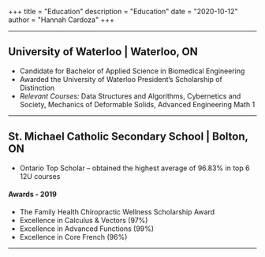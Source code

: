 +++
title = "Education"
description = "Education"
date = "2020-10-12"
author = "Hannah Cardoza"
+++

***

## University of Waterloo | Waterloo, ON
* Candidate for Bachelor of Applied Science in Biomedical Engineering					                       
* Awarded the University of Waterloo President’s Scholarship of Distinction
* *Relevant Courses:* Data Structures and Algorithms, Cybernetics and Society, Mechanics of Deformable Solids, Advanced Engineering Math 1

***

## St. Michael Catholic Secondary School | Bolton, ON
* Ontario Top Scholar – obtained the highest average of 96.83% in top 6 12U courses
#### Awards - 2019
* The Family Health Chiropractic Wellness Scholarship Award  
* Excellence in Calculus & Vectors (97%)  
* Excellence in Advanced Functions (99%)   
* Excellence in Core French (96%)  

***
